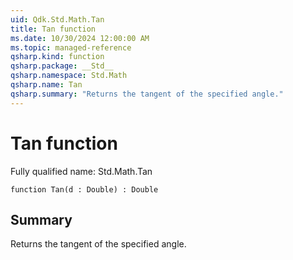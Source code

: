 ```yaml
---
uid: Qdk.Std.Math.Tan
title: Tan function
ms.date: 10/30/2024 12:00:00 AM
ms.topic: managed-reference
qsharp.kind: function
qsharp.package: __Std__
qsharp.namespace: Std.Math
qsharp.name: Tan
qsharp.summary: "Returns the tangent of the specified angle."
---
```


# Tan function

Fully qualified name: Std.Math.Tan

```qsharp
function Tan(d : Double) : Double
```

## Summary
Returns the tangent of the specified angle.
